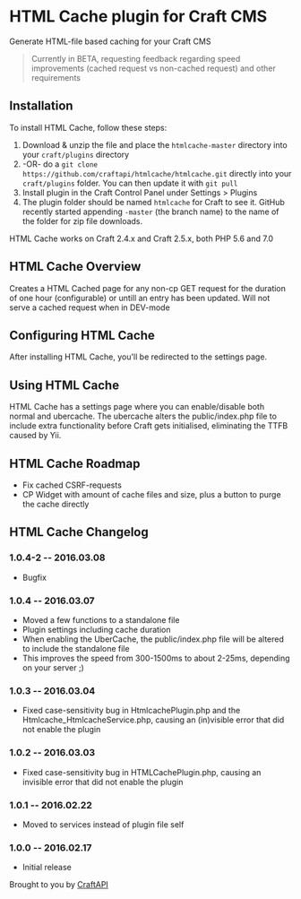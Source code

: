 # HTML Cache plugin for Craft CMS

Generate HTML-file based caching for your Craft CMS

> Currently in BETA, requesting feedback regarding speed improvements (cached request vs non-cached request) and other requirements

## Installation

To install HTML Cache, follow these steps:

1. Download & unzip the file and place the `htmlcache-master` directory into your `craft/plugins` directory
2.  -OR- do a `git clone https://github.com/craftapi/htmlcache/htmlcache.git` directly into your `craft/plugins` folder.  You can then update it with `git pull`
3. Install plugin in the Craft Control Panel under Settings > Plugins
4. The plugin folder should be named `htmlcache` for Craft to see it.  GitHub recently started appending `-master` (the branch name) to the name of the folder for zip file downloads.

HTML Cache works on Craft 2.4.x and Craft 2.5.x, both PHP 5.6 and 7.0

## HTML Cache Overview

Creates a HTML Cached page for any non-cp GET request for the duration of one hour (configurable) or untill an entry has been updated. Will not serve a cached request when in DEV-mode

## Configuring HTML Cache

After installing HTML Cache, you'll be redirected to the settings page.

## Using HTML Cache

HTML Cache has a settings page where you can enable/disable both normal and ubercache. The ubercache alters the public/index.php file to include extra functionality before Craft gets initialised, eliminating the TTFB caused by Yii. 

## HTML Cache Roadmap

* Fix cached CSRF-requests
* CP Widget with amount of cache files and size, plus a button to purge the cache directly

## HTML Cache Changelog

### 1.0.4-2 -- 2016.03.08

* Bugfix

### 1.0.4 -- 2016.03.07

* Moved a few functions to a standalone file
* Plugin settings including cache duration
* When enabling the UberCache, the public/index.php file will be altered to include the standalone file
* This improves the speed from 300-1500ms to about  2-25ms, depending on your server ;)

### 1.0.3 -- 2016.03.04

* Fixed case-sensitivity bug in HtmlcachePlugin.php and the Htmlcache_HtmlcacheService.php, causing an (in)visible error that did not enable the plugin

### 1.0.2 -- 2016.03.03

* Fixed case-sensitivity bug in HTMLCachePlugin.php, causing an invisible error that did not enable the plugin

### 1.0.1 -- 2016.02.22

* Moved to services instead of plugin file self

### 1.0.0 -- 2016.02.17

* Initial release

Brought to you by [CraftAPI](https://github.com/craftapi)
